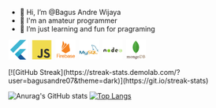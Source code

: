 - 👋 Hi, I’m @Bagus Andre Wijaya
- 👀 I'm an amateur programmer
- 🌱 I’m just learning and fun for pragraming
<div>

  <img src="https://github.com/devicons/devicon/blob/master/icons/flutter/flutter-original.svg" title="Flutter" alt="Flutter" width="40" height="40"/>&nbsp;
  <img src="https://github.com/devicons/devicon/blob/master/icons/javascript/javascript-original.svg" title="JavaScript" alt="JavaScript" width="40" height="40"/>&nbsp;
  <img src="https://github.com/devicons/devicon/blob/master/icons/firebase/firebase-plain-wordmark.svg" title="Firebase" alt="Firebase" width="40" height="40"/>&nbsp;
  <img src="https://github.com/devicons/devicon/blob/master/icons/mysql/mysql-original-wordmark.svg" title="MySQL"  alt="MySQL" width="40" height="40"/>&nbsp;
  <img src="https://github.com/devicons/devicon/blob/master/icons/nodejs/nodejs-original-wordmark.svg" title="NodeJS" alt="NodeJS" width="40" height="40"/>&nbsp;
    <img src="https://github.com/devicons/devicon/blob/master/icons/mongodb/mongodb-original-wordmark.svg" title="MongoDB" alt="MongoDB" width="40" height="40"/>&nbsp;

</div>
[![GitHub Streak](https://streak-stats.demolab.com/?user=bagusandre07&theme=dark)](https://git.io/streak-stats)

![Anurag's GitHub stats](https://github-readme-stats.vercel.app/api?username=bagusandre07&show_icons=true&theme=radical)
[![Top Langs](https://github-readme-stats.vercel.app/api/top-langs/?username=bagusandre07&layout=compact&theme=gruvbox)](https://github.com/bagusandre07/github-readme-stats)

<!---
bagusandre07/bagusandre07 is a ✨ special ✨ repository because its `README.md` (this file) appears on your GitHub profile.
You can click the Preview link to take a look at your changes.
--->
